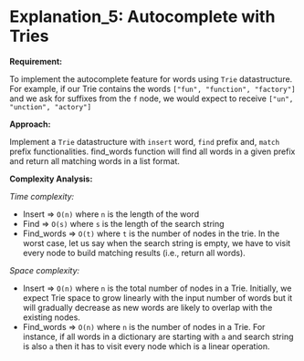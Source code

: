 # Explanation_5: Autocomplete with Tries

**Requirement:**

To implement the autocomplete feature for words using `Trie` datastructure. For example, if our Trie contains the words `["fun", "function", "factory"]` and we ask for suffixes from the `f` node, we would expect to receive `["un", "unction", "actory"]`



**Approach:**

Implement a `Trie` datastructure with `insert` word, `find` prefix and, `match` prefix functionalities.  find_words function will find all words in a given prefix and return all matching words in a list format.



**Complexity Analysis:**

*Time complexity:*

- Insert => `O(n)` where `n` is the length of the word
- Find => `O(s)` where `s` is the length of the search string
- Find_words => `O(t)` where `t` is the number of nodes in the trie. In the worst case, let us say when the search string is empty, we have to visit every node to build matching results (i.e., return all words).

*Space complexity:*

- Insert => `O(n)` where `n` is the total number of nodes in a Trie. Initially, we expect Trie space to grow linearly with the input number of words but it will gradually decrease as new words are likely to overlap with the existing nodes.
- Find_words => `O(n)` where `n` is the number of nodes in a Trie. For instance, if all words in a dictionary are starting with `a` and search string is also `a` then it has to visit every node which is a linear operation.
